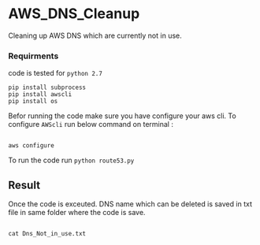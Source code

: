 # AWS_DNS_Cleanup
Cleaning up AWS DNS which are currently not in use.

### Requirments 

code is tested for ```python 2.7```
```
pip install subprocess
pip install awscli
pip install os
```

Befor running the code make sure you have configure your aws cli. To configure ```AWScli``` run below command on terminal  :
```

aws configure
```

To run the code run ```python route53.py```

## Result
Once the code is exceuted. DNS name which can be deleted is saved in txt file in same folder where the code is save.

```

cat Dns_Not_in_use.txt
```
